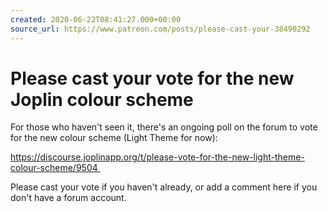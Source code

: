```yaml
---
created: 2020-06-22T08:41:27.000+00:00
source_url: https://www.patreon.com/posts/please-cast-your-38490292
---
```


# Please cast your vote for the new Joplin colour scheme

For those who haven't seen it, there's an ongoing poll on the forum to vote for the new colour scheme (Light Theme for now):

https://discourse.joplinapp.org/t/please-vote-for-the-new-light-theme-colour-scheme/9504 

Please cast your vote if you haven't already, or add a comment here if you don't have a forum account.